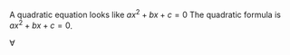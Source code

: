 A quadratic equation looks like $ax^2 + bx + c = 0$
The quadratic formula is $ax^2 + bx + c = 0$.

$\forall$
